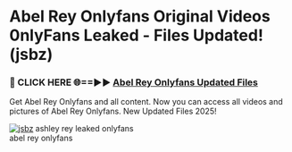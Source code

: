 # Abel Rey Onlyfans Original Videos 0nlyFans Leaked - Files Updated! (jsbz)

<h3>🔴 CLICK HERE 🌐==►► <a href="https://tinyurl.com/2jnfzry5" rel="nofollow">Abel Rey Onlyfans Updated Files</a></h3>

Get Abel Rey Onlyfans and all content. Now you can access all videos and pictures of Abel Rey Onlyfans. New Updated Files 2025!

[![jsbz](https://i.imgur.com/GyGTBgg.gif)](https://tinyurl.com/2jnfzry5)
ashley rey leaked onlyfans<br>
abel rey onlyfans